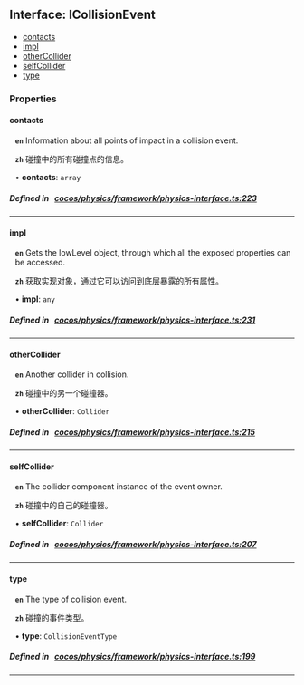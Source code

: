 ## Interface: ICollisionEvent

- [contacts](#contacts)
- [impl](#impl)
- [otherCollider](#otherCollider)
- [selfCollider](#selfCollider)
- [type](#type)

### Properties

#### contacts

<div style="margin-left: 10px;">




**`en`** 
Information about all points of impact in a collision event.




**`zh`** 
碰撞中的所有碰撞点的信息。



• **contacts**: ``array``

</div>


##### Defined in &nbsp;   [cocos/physics/framework/physics-interface.ts:223](https://github.com/cocos-creator/engine/blob/c7bf6b8a9/cocos/physics/framework/physics-interface.ts#L223)&nbsp;

___
#### impl

<div style="margin-left: 10px;">




**`en`** 
Gets the lowLevel object, through which all the exposed properties can be accessed.




**`zh`** 
获取实现对象，通过它可以访问到底层暴露的所有属性。



• **impl**: ``any``

</div>


##### Defined in &nbsp;   [cocos/physics/framework/physics-interface.ts:231](https://github.com/cocos-creator/engine/blob/c7bf6b8a9/cocos/physics/framework/physics-interface.ts#L231)&nbsp;

___
#### otherCollider

<div style="margin-left: 10px;">




**`en`** 
Another collider in collision.




**`zh`** 
碰撞中的另一个碰撞器。



• **otherCollider**: ``Collider``

</div>


##### Defined in &nbsp;   [cocos/physics/framework/physics-interface.ts:215](https://github.com/cocos-creator/engine/blob/c7bf6b8a9/cocos/physics/framework/physics-interface.ts#L215)&nbsp;

___
#### selfCollider

<div style="margin-left: 10px;">




**`en`** 
The collider component instance of the event owner.




**`zh`** 
碰撞中的自己的碰撞器。



• **selfCollider**: ``Collider``

</div>


##### Defined in &nbsp;   [cocos/physics/framework/physics-interface.ts:207](https://github.com/cocos-creator/engine/blob/c7bf6b8a9/cocos/physics/framework/physics-interface.ts#L207)&nbsp;

___
#### type

<div style="margin-left: 10px;">




**`en`** 
The type of collision event.




**`zh`** 
碰撞的事件类型。



• **type**: ``CollisionEventType``

</div>


##### Defined in &nbsp;   [cocos/physics/framework/physics-interface.ts:199](https://github.com/cocos-creator/engine/blob/c7bf6b8a9/cocos/physics/framework/physics-interface.ts#L199)&nbsp;

___
